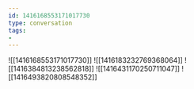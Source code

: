 ```yaml
---
id: 1416168553171017730
type: conversation
tags:
- 
---
```

![[1416168553171017730]]
![[1416183232769368064]]
![[1416384813238562818]]
![[1416431170250711047]]
![[1416493820808548352]]


